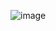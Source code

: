 ![image](https://github.com/asad-sharif/random-password-generator/assets/143790420/0774596b-b58d-44f5-9533-e5fccf01b3b1)
